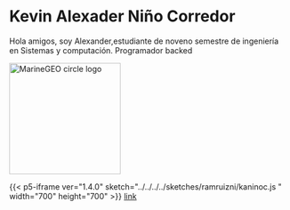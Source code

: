 # Kevin Alexader Niño Corredor

Hola amigos, soy Alexander,estudiante de noveno semestre de ingeniería en Sistemas y computación. Programador backed

<img src="https://github.com/kaninoc.png" alt="MarineGEO circle logo" style="height: 200px; width: 200px;"/>

{{< p5-iframe ver="1.4.0" sketch="../../../../sketches/ramruizni/kaninoc.js " width="700" height="700" >}}
[link](https://editor.p5js.org/ri1/sketches/EIgnfrr-v)
